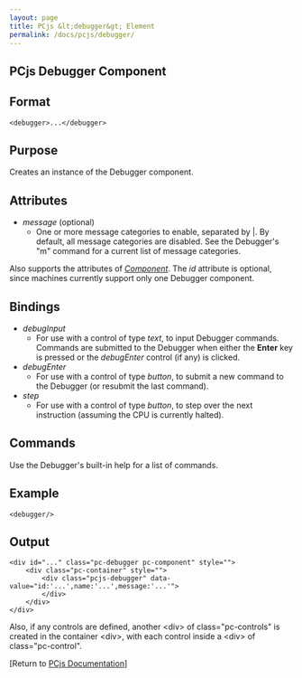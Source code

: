 ```yaml
---
layout: page
title: PCjs &lt;debugger&gt; Element
permalink: /docs/pcjs/debugger/
---
```


PCjs Debugger Component
---

Format
---
	<debugger>...</debugger>

Purpose
---
Creates an instance of the Debugger component.

Attributes
---
* *message* (optional)
	* One or more message categories to enable, separated by |. By default, all message categories are disabled.
	See the Debugger's "m" command for a current list of message categories.

Also supports the attributes of *[Component](/docs/pcjs/component/)*. The *id* attribute is optional, since machines
currently support only one Debugger component.

Bindings
---
* *debugInput*
	* For use with a control of type *text*, to input Debugger commands.  Commands are submitted to the Debugger
	when either the **Enter** key is pressed or the *debugEnter* control (if any) is clicked.
* *debugEnter*
	* For use with a control of type *button*, to submit a new command to the Debugger (or resubmit the last command).
* *step*
	* For use with a control of type *button*, to step over the next instruction (assuming the CPU is currently halted).

Commands
---
Use the Debugger's built-in help for a list of commands.

Example
---
	<debugger/>

Output
---
	<div id="..." class="pc-debugger pc-component" style="">
		<div class="pc-container" style="">
			<div class="pcjs-debugger" data-value="id:'...',name:'...',message:'...'">
			</div>
		</div>
	</div>

Also, if any controls are defined, another &lt;div&gt; of class="pc-controls" is created in the container &lt;div&gt;,
with each control inside a &lt;div&gt; of class="pc-control".

[Return to [PCjs Documentation](..)]
